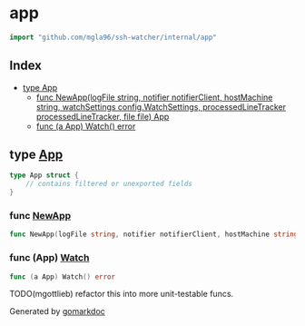 <!-- Code generated by gomarkdoc. DO NOT EDIT -->

# app

```go
import "github.com/mgla96/ssh-watcher/internal/app"
```

## Index

- [type App](<#App>)
  - [func NewApp\(logFile string, notifier notifierClient, hostMachine string, watchSettings config.WatchSettings, processedLineTracker processedLineTracker, file file\) App](<#NewApp>)
  - [func \(a App\) Watch\(\) error](<#App.Watch>)


<a name="App"></a>
## type [App](<https://github.com/Mgla96/ssh-watcher/blob/main/internal/app/app.go#L57-L64>)



```go
type App struct {
    // contains filtered or unexported fields
}
```

<a name="NewApp"></a>
### func [NewApp](<https://github.com/Mgla96/ssh-watcher/blob/main/internal/app/app.go#L46>)

```go
func NewApp(logFile string, notifier notifierClient, hostMachine string, watchSettings config.WatchSettings, processedLineTracker processedLineTracker, file file) App
```



<a name="App.Watch"></a>
### func \(App\) [Watch](<https://github.com/Mgla96/ssh-watcher/blob/main/internal/app/app.go#L139>)

```go
func (a App) Watch() error
```

TODO\(mgottlieb\) refactor this into more unit\-testable funcs.

Generated by [gomarkdoc](<https://github.com/princjef/gomarkdoc>)
